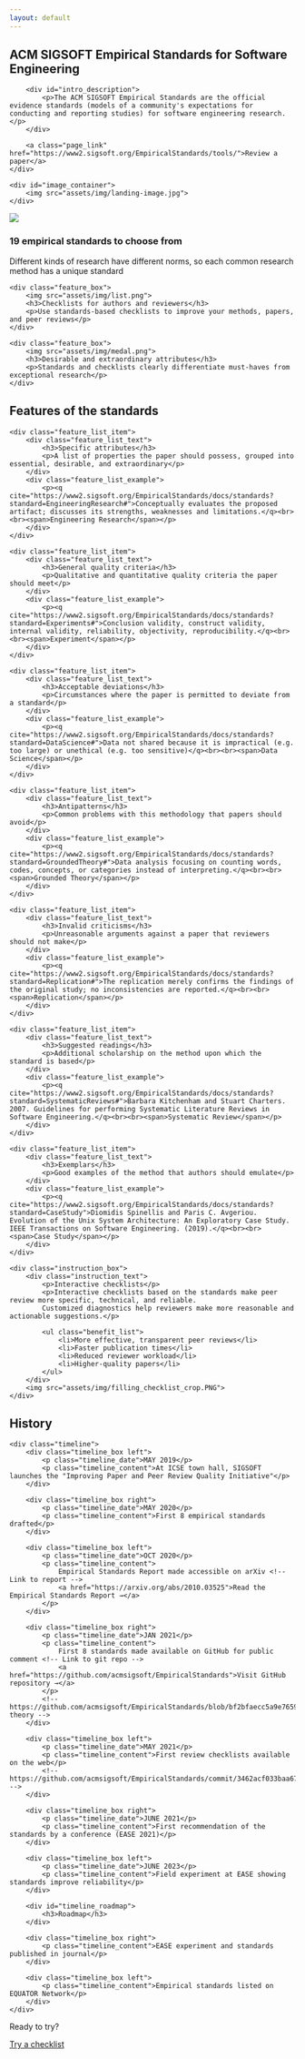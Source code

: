 ```yaml
---
layout: default
---
```


<style>
	main .wrapper {
		width: 100%;
	}
</style>

<section id="intro_section">
	<div id="intro_text">
		<h1>
			<span id="sigsoft_heading">ACM SIGSOFT</span>
			<span id="name_heading">Empirical Standards for Software Engineering</span>
		</h1>
	   	
		<div id="intro_description">
			<p>The ACM SIGSOFT Empirical Standards are the official evidence standards (models of a community's expectations for conducting and reporting studies) for software engineering research.</p>
		</div>
		
		<a class="page_link" href="https://www2.sigsoft.org/EmpiricalStandards/tools/">Review a paper</a>
	</div>

    <div id="image_container">
		<img src="assets/img/landing-image.jpg">
	</div>
</section>

<section id="feature_section">
	<div class="feature_box">
		<img src="assets/img/ruler.png">
		<h3>19 empirical standards to choose from</h3>
		<p>Different kinds of research have different norms, so each common research method has a unique standard</p>
	</div>
	
	<div class="feature_box">
		<img src="assets/img/list.png">
		<h3>Checklists for authors and reviewers</h3>
		<p>Use standards-based checklists to improve your methods, papers, and peer reviews</p>
	</div>
	
	<div class="feature_box">
		<img src="assets/img/medal.png">
		<h3>Desirable and extraordinary attributes</h3>
		<p>Standards and checklists clearly differentiate must-haves from exceptional research</p>
	</div>
</section>

<section id="instruction_section">
	<h2>Features of the standards</h2>
	
	<div class="feature_list_item">
		<div class="feature_list_text">
			<h3>Specific attributes</h3>
			<p>A list of properties the paper should possess, grouped into essential, desirable, and extraordinary</p>
		</div>
		<div class="feature_list_example">
			<p><q cite="https://www2.sigsoft.org/EmpiricalStandards/docs/standards?standard=EngineeringResearch#">Conceptually evaluates the proposed artifact; discusses its strengths, weaknesses and limitations.</q><br><br><span>Engineering Research</span></p>
		</div>
	</div>
	
	<div class="feature_list_item">
		<div class="feature_list_text">
			<h3>General quality criteria</h3>
			<p>Qualitative and quantitative quality criteria the paper should meet</p>
		</div>
		<div class="feature_list_example">
			<p><q cite="https://www2.sigsoft.org/EmpiricalStandards/docs/standards?standard=Experiments#">Conclusion validity, construct validity, internal validity, reliability, objectivity, reproducibility.</q><br><br><span>Experiment</span></p>
		</div>
	</div>
	
	<div class="feature_list_item">
		<div class="feature_list_text">
			<h3>Acceptable deviations</h3>
			<p>Circumstances where the paper is permitted to deviate from a standard</p>
		</div>
		<div class="feature_list_example">
			<p><q cite="https://www2.sigsoft.org/EmpiricalStandards/docs/standards?standard=DataScience#">Data not shared because it is impractical (e.g. too large) or unethical (e.g. too sensitive)</q><br><br><span>Data Science</span></p>
		</div>
	</div>
	
	<div class="feature_list_item">
		<div class="feature_list_text">
			<h3>Antipatterns</h3>
			<p>Common problems with this methodology that papers should avoid</p>
		</div>
		<div class="feature_list_example">
			<p><q cite="https://www2.sigsoft.org/EmpiricalStandards/docs/standards?standard=GroundedTheory#">Data analysis focusing on counting words, codes, concepts, or categories instead of interpreting.</q><br><br><span>Grounded Theory</span></p>
		</div>
	</div>
	
	<div class="feature_list_item">
		<div class="feature_list_text">
			<h3>Invalid criticisms</h3>
			<p>Unreasonable arguments against a paper that reviewers should not make</p>
		</div>
		<div class="feature_list_example">
			<p><q cite="https://www2.sigsoft.org/EmpiricalStandards/docs/standards?standard=Replication#">The replication merely confirms the findings of the original study; no inconsistencies are reported.</q><br><br><span>Replication</span></p>
		</div>
	</div>
	
	<div class="feature_list_item">
		<div class="feature_list_text">
			<h3>Suggested readings</h3>
			<p>Additional scholarship on the method upon which the standard is based</p>
		</div>
		<div class="feature_list_example">
			<p><q cite="https://www2.sigsoft.org/EmpiricalStandards/docs/standards?standard=SystematicReviews#">Barbara Kitchenham and Stuart Charters. 2007. Guidelines for performing Systematic Literature Reviews in Software Engineering.</q><br><br><span>Systematic Review</span></p>
		</div>
	</div>
	
	<div class="feature_list_item">
		<div class="feature_list_text">
			<h3>Exemplars</h3>
			<p>Good examples of the method that authors should emulate</p>
		</div>
		<div class="feature_list_example">
			<p><q cite="https://www2.sigsoft.org/EmpiricalStandards/docs/standards?standard=CaseStudy">Diomidis Spinellis and Paris C. Avgeriou. Evolution of the Unix System Architecture: An Exploratory Case Study. IEEE Transactions on Software Engineering. (2019).</q><br><br><span>Case Study</span></p>
		</div>
	</div>
	
	<div class="instruction_box">	
		<div class="instruction_text">
			<p>Interactive checklists</p>
			<p>Interactive checklists based on the standards make peer review more specific, technical, and reliable.
			Customized diagnostics help reviewers make more reasonable and actionable suggestions.</p>
			
			<ul class="benefit_list">
				<li>More effective, transparent peer reviews</li>
				<li>Faster publication times</li>
				<li>Reduced reviewer workload</li>
				<li>Higher-quality papers</li>
			</ul>
		</div>
		<img src="assets/img/filling_checklist_crop.PNG">
	</div>
	
</section>

<section id="history_section">
	<h2>History</h2>
	
	<div class="timeline">
		<div class="timeline_box left">
			<p class="timeline_date">MAY 2019</p>
			<p class="timeline_content">At ICSE town hall, SIGSOFT launches the "Improving Paper and Peer Review Quality Initiative"</p>
		</div>
		
		<div class="timeline_box right">
			<p class="timeline_date">MAY 2020</p>
			<p class="timeline_content">First 8 empirical standards drafted</p>
		</div>
		
		<div class="timeline_box left">
			<p class="timeline_date">OCT 2020</p>
			<p class="timeline_content">
				Empirical Standards Report made accessible on arXiv <!-- Link to report -->
				<a href="https://arxiv.org/abs/2010.03525">Read the Empirical Standards Report →</a>
			</p>
		</div>
		
		<div class="timeline_box right">
			<p class="timeline_date">JAN 2021</p>
			<p class="timeline_content">
				First 8 standards made available on GitHub for public comment <!-- Link to git repo -->
				<a href="https://github.com/acmsigsoft/EmpiricalStandards">Visit GitHub repository →</a>
			</p>
			<!-- https://github.com/acmsigsoft/EmpiricalStandards/blob/bf2bfaecc5a9e7659e66237994da7f93433c1e45/empiricalStandards.md#grounded-theory -->
		</div>
		
		<div class="timeline_box left">
			<p class="timeline_date">MAY 2021</p>
			<p class="timeline_content">First review checklists available on the web</p>
			<!-- https://github.com/acmsigsoft/EmpiricalStandards/commit/3462acf033baa670f4dd869be1d85d642688da51 -->
		</div>
		
		<div class="timeline_box right">
			<p class="timeline_date">JUNE 2021</p>
			<p class="timeline_content">First recommendation of the standards by a conference (EASE 2021)</p>
		</div>
		
		<div class="timeline_box left">
			<p class="timeline_date">JUNE 2023</p>
			<p class="timeline_content">Field experiment at EASE showing standards improve reliability</p>
		</div>
		
		<div id="timeline_roadmap">
			<h3>Roadmap</h3>
		</div>
		
		<div class="timeline_box right">
			<p class="timeline_content">EASE experiment and standards published in journal</p>
		</div>
		
		<div class="timeline_box left">
			<p class="timeline_content">Empirical standards listed on EQUATOR Network</p>
		</div>
	</div>
</section>

<p id="ready_text">Ready to try?</p>

<a class="page_link ready-link" href="https://www2.sigsoft.org/EmpiricalStandards/tools/">Try a checklist</a>

